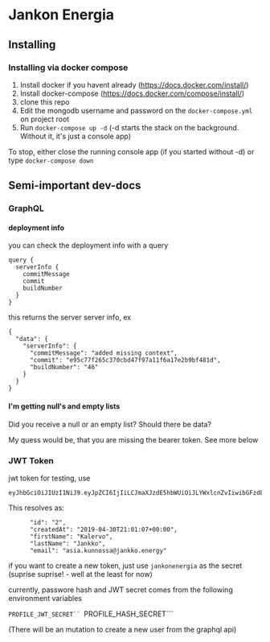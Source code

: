 # Jankon Energia

## Installing 

### Installing via docker compose

1) Install docker if you havent already (https://docs.docker.com/install/)
2) Install docker-compose (https://docs.docker.com/compose/install/)
4) clone this repo
5) Edit the mongodb username and password on the ```docker-compose.yml``` on project root
6) Run ```docker-compose up -d```
(-d starts the stack on the background. Without it, it's just a console app)

To stop, either close the running console app (if you started without -d) or type ```docker-compose down```

## Semi-important dev-docs

### GraphQL

#### deployment info

you can check the deployment info with a query
```
query {
  serverInfo {
    commitMessage
    commit
    buildNumber
  }
}

```
this returns the server server info, ex
```
{
  "data": {
    "serverInfo": {
      "commitMessage": "added missing context",
      "commit": "e95c77f265c370cbd47f97a11f6a17e2b9bf481d",
      "buildNumber": "46"
    }
  }
}
```

#### I'm getting null's and empty lists
Did you receive a null or an empty list?
Should there be data?

My quess would be, that you are missing the bearer token. See more below 

### JWT Token
jwt token for testing, use
```
eyJhbGciOiJIUzI1NiJ9.eyJpZCI6IjIiLCJmaXJzdE5hbWUiOiJLYWxlcnZvIiwibGFzdE5hbWUiOiJKYW5ra28iLCJlbWFpbCI6ImFzaWEua3Vubm9zc2FAamFua2tvLmVuZXJneSIsImNyZWF0ZWRBdCI6IjIwMTktMDQtMzBUMjE6MDE6MDcrMDA6MDAifQ.8AMQR2p1nRbmzV7O8NNHcZ0IBMes7QpqEAKyjV7jcC4
```
This resolves as:

```
      "id": "2",
      "createdAt": "2019-04-30T21:01:07+00:00",
      "firstName": "Kalervo",
      "lastName": "Jankko",
      "email": "asia.kunnossa@jankko.energy"
```

if you want to create a new token, just use ```jankonenergia``` as the secret (suprise suprise! - well at the least for now)

currently, passwore hash and JWT secret comes from the following environment variables

```PROFILE_JWT_SECRET``
```PROFILE_HASH_SECRET```

(There will be an mutation to create a new user from the graphql api)
